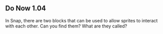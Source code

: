 ## Do Now 1.04

In Snap, there are two blocks that can be used to allow sprites to interact with each other. Can you find them? What are they called?
